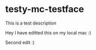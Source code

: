 # testy-mc-testface
This is a test description

Hey I have editted this on my local mac :) 

Second edit :) 